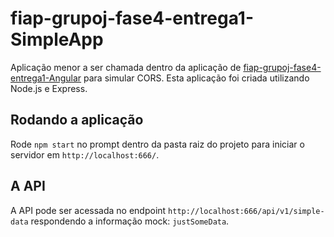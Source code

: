 # fiap-grupoj-fase4-entrega1-SimpleApp
Aplicação menor a ser chamada dentro da aplicação de <a href="https://github.com/Bullamano/fiap-grupoj-fase4-entrega1-Angular">fiap-grupoj-fase4-entrega1-Angular</a> para simular CORS. Esta aplicação foi criada utilizando Node.js e Express.

##

## Rodando a aplicação

Rode `npm start` no prompt dentro da pasta raiz do projeto para iniciar o servidor em `http://localhost:666/`.

##

## A API

A API pode ser acessada no endpoint `http://localhost:666/api/v1/simple-data` respondendo a informação mock: `justSomeData`.

##
